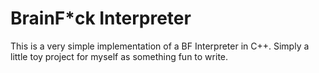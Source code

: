 # BrainF*ck Interpreter

This is a very simple implementation of a BF Interpreter in C++. Simply a little toy project for myself as something fun to write.
